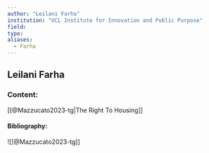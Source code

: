 ```yaml
---
author: "Leilani Farha"
institution: "UCL Institute for Innovation and Public Purpose"
field:
type:
aliases:
  - Farha
---
```


## Leilani Farha

### Content:
[[@Mazzucato2023-tg|The Right To Housing]]

#### Bibliography:

![[@Mazzucato2023-tg]]